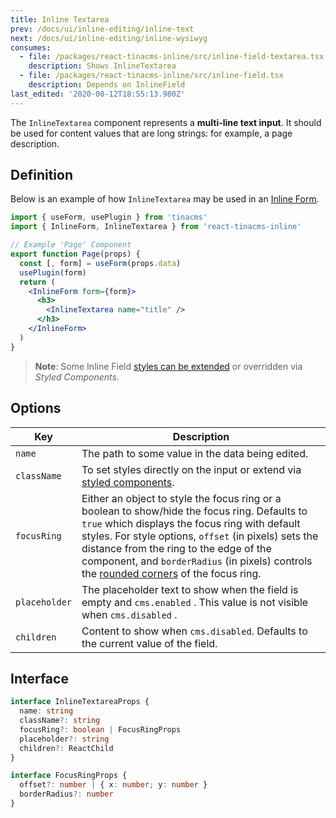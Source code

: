 ```yaml
---
title: Inline Textarea
prev: /docs/ui/inline-editing/inline-text
next: /docs/ui/inline-editing/inline-wysiwyg
consumes:
  - file: /packages/react-tinacms-inline/src/inline-field-textarea.tsx
    description: Shows InlineTextarea
  - file: /packages/react-tinacms-inline/src/inline-field.tsx
    description: Depends on InlineField
last_edited: '2020-08-12T18:55:13.980Z'
---
```

The `InlineTextarea` component represents a **multi-line text input**. It should be used for content values that are long strings: for example, a page description.

## Definition

Below is an example of how `InlineTextarea` may be used in an [Inline Form](/docs/ui/inline-editing).

```jsx
import { useForm, usePlugin } from 'tinacms'
import { InlineForm, InlineTextarea } from 'react-tinacms-inline'

// Example 'Page' Component
export function Page(props) {
  const [, form] = useForm(props.data)
  usePlugin(form)
  return (
    <InlineForm form={form}>
      <h3>
        <InlineTextarea name="title" />
      </h3>
    </InlineForm>
  )
}
```

> **Note**: Some Inline Field [styles can be extended](/docs/ui/inline-editing#extending-inline-field-styles) or overridden via _Styled Components_.

## Options

| Key | Description |
| --- | --- |
| `name` | The path to some value in the data being edited. |
| `className` | To set styles directly on the input or extend via [styled components](/docs/ui/inline-editing#extending-inline-field-styles). |
| `focusRing` | Either an object to style the focus ring or a boolean to show/hide the focus ring. Defaults to `true` which displays the focus ring with default styles. For style options, `offset` (in pixels) sets the distance from the ring to the edge of the component, and `borderRadius` (in pixels) controls the [rounded corners](https://developer.mozilla.org/en-US/docs/Web/CSS/border-radius) of the focus ring. |
| `placeholder` | The placeholder text to show when the field is empty and `cms.enabled` . This value is not visible when `cms.disabled` . |
| `children` | Content to show when `cms.disabled`. Defaults to the current value of the field. |

## Interface

```typescript
interface InlineTextareaProps {
  name: string
  className?: string
  focusRing?: boolean | FocusRingProps
  placeholder?: string
  children?: ReactChild
}

interface FocusRingProps {
  offset?: number | { x: number; y: number }
  borderRadius?: number
}
```